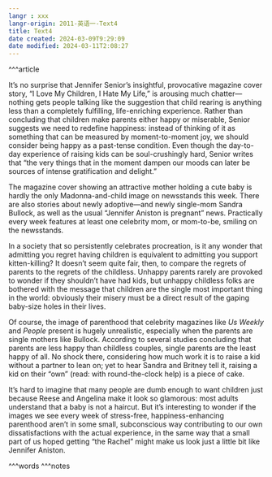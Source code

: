 ```yaml
---
langr : xxx
langr-origin: 2011-英语一-Text4
title: Text4
date created: 2024-03-09T9:29:09
date modified: 2024-03-11T2:08:27
---
```


^^^article

It’s no surprise that Jennifer Senior’s insightful, provocative magazine cover story, “I Love My Children, I Hate My Life,” is arousing much chatter—nothing gets people talking like the suggestion that child rearing is anything less than a completely fulfilling, life-enriching experience. Rather than concluding that children make parents either happy or miserable, Senior suggests we need to redefine happiness: instead of thinking of it as something that can be measured by moment-to-moment joy, we should consider being happy as a past-tense condition. Even though the day-to-day experience of raising kids can be soul-crushingly hard, Senior writes that “the very things that in the moment dampen our moods can later be sources of intense gratification and delight.”

The magazine cover showing an attractive mother holding a cute baby is hardly the only Madonna-and-child image on newsstands this week. There are also stories about newly adoptive—and newly single-mom Sandra Bullock, as well as the usual “Jennifer Aniston is pregnant” news. Practically every week features at least one celebrity mom, or mom-to-be, smiling on the newsstands.

In a society that so persistently celebrates procreation, is it any wonder that admitting you regret having children is equivalent to admitting you support kitten-killing? It doesn’t seem quite fair, then, to compare the regrets of parents to the regrets of the childless. Unhappy parents rarely are provoked to wonder if they shouldn’t have had kids, but unhappy childless folks are bothered with the message that children are the single most important thing in the world: obviously their misery must be a direct result of the gaping baby-size holes in their lives.

Of course, the image of parenthood that celebrity magazines like _Us Weekly_ and _People_ present is hugely unrealistic, especially when the parents are single mothers like Bullock. According to several studies concluding that parents are less happy than childless couples, single parents are the least happy of all. No shock there, considering how much work it is to raise a kid without a partner to lean on; yet to hear Sandra and Britney tell it, raising a kid on their “own” (read: with round-the-clock help) is a piece of cake.

It’s hard to imagine that many people are dumb enough to want children just because Reese and Angelina make it look so glamorous: most adults understand that a baby is not a haircut. But it’s interesting to wonder if the images we see every week of stress-free, happiness-enhancing parenthood aren’t in some small, subconscious way contributing to our own dissatisfactions with the actual experience, in the same way that a small part of us hoped getting “the Rachel” might make us look just a little bit like Jennifer Aniston.




^^^words
^^^notes

